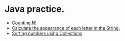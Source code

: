 # Java practice.

- [Counting N!](Factorial.java)
- [Calculate the appearance of each letter in the String.](StringCheck.java)
- [Sorting numbers using Collections](SortNum.java)
